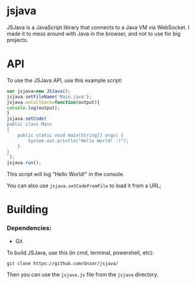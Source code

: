 # jsjava
JSJava is a JavaScript library that connects to a Java VM via WebSocket. I made it to mess around with Java in the browser, and not to use for big projects.

# API
To use the JSJava API, use this example script:

```javascript
var jsjava=new JSJava();
jsjava.setFileName('Main.java');
jsjava.onCallback=function(output){
console.log(output);
}
jsjava.setCode(`
public class Main
{
    public static void main(String[] args) {
        System.out.println("Hello World! :)");
    }
}
`);
jsjava.run();
```
This script will log "Hello World!" in the console.

You can also use ```jsjava.setCodeFromFile``` to load it from a URL;


# Building
### Dependencies:
- Git

To build JSJava, use this (in cmd, terminal, powershell, etc):
```
git clone https://github.com/Unzor/jsjava/
```

Then you can use the ```jsjava.js``` file from the ```jsjava``` directory.







